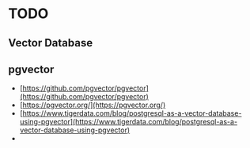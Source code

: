# TODO


## Vector Database

## pgvector

- [https://github.com/pgvector/pgvector](https://github.com/pgvector/pgvector)
- [https://pgvector.org/](https://pgvector.org/)
- [https://www.tigerdata.com/blog/postgresql-as-a-vector-database-using-pgvector](https://www.tigerdata.com/blog/postgresql-as-a-vector-database-using-pgvector)
- 
